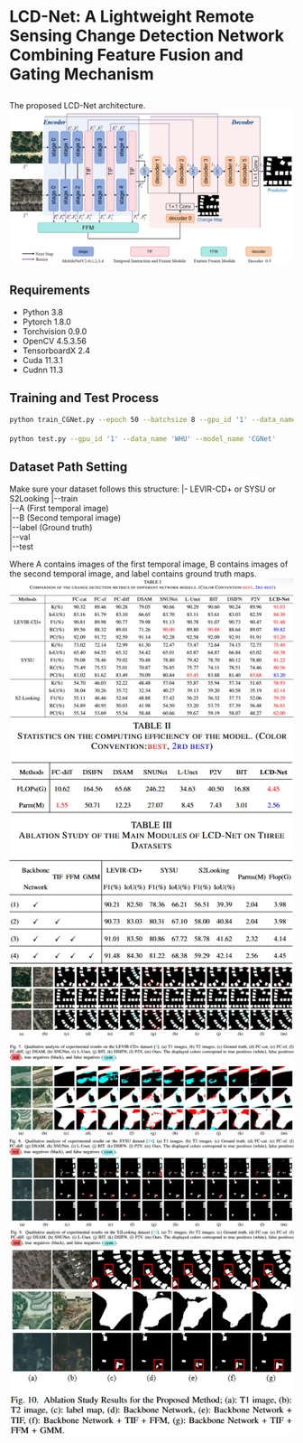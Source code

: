 # LCD-Net: A Lightweight Remote Sensing Change Detection Network Combining Feature Fusion and Gating Mechanism
##
The proposed LCD-Net architecture.
![Image Description](Framework.png)
## Requirements

- Python 3.8
- Pytorch 1.8.0
- Torchvision 0.9.0
- OpenCV 4.5.3.56
- TensorboardX 2.4
- Cuda 11.3.1
- Cudnn 11.3

## Training and Test Process
```bash
python train_CGNet.py --epoch 50 --batchsize 8 --gpu_id '1' --data_name 'LEVIR' --model_name 'CGNet'

python test.py --gpu_id '1' --data_name 'WHU' --model_name 'CGNet'
```

## Dataset Path Setting

Make sure your dataset follows this structure:
|- LEVIR-CD+ or SYSU or S2Looking
     |--train  
          |--A  (First temporal image)  
          |--B  (Second temporal image)  
          |--label (Ground truth)  
     |--val  
     |--test

Where A contains images of the first temporal image, B contains images of the second temporal image, and label contains ground truth maps.
![Image Description](picture/picture2.png)
![Image Description](picture/picture3.png)
![Image Description](picture/picture4.png)
![Image Description](picture/picture5.png)
![Image Description](picture/picture6.png)
![Image Description](picture/picture7.png)
![Image Description](picture/picture8.png)

